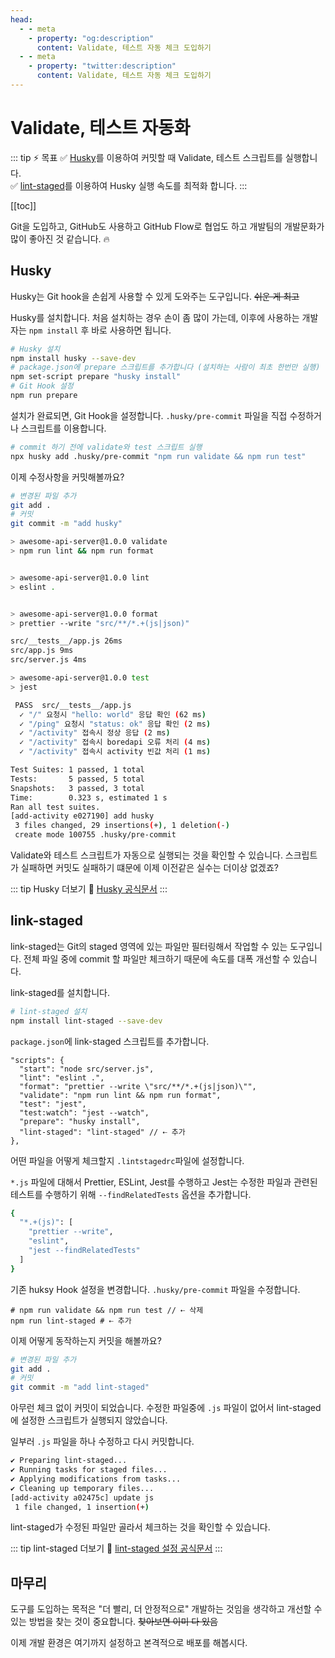 ```yaml
---
head:
  - - meta
    - property: "og:description"
      content: Validate, 테스트 자동 체크 도입하기
  - - meta
    - property: "twitter:description"
      content: Validate, 테스트 자동 체크 도입하기
---
```


# Validate, 테스트 자동화

::: tip ⚡️ 목표
✅ [Husky](https://github.com/typicode/husky)를 이용하여 커밋할 때 Validate, 테스트 스크립트를 실행합니다.  
✅ [lint-staged](https://github.com/okonet/lint-staged)를 이용하여 Husky 실행 속도를 최적화 합니다.
:::

[[toc]]

Git을 도입하고, GitHub도 사용하고 GitHub Flow로 협업도 하고 개발팀의 개발문화가 많이 좋아진 것 같습니다. 🔥

<Chat-KakaoRoom>
  <Chat-KakaoMsg msg="요즘 PR이 많이 올라오는데.. validate나 테스트를 깜빡하고 Push하는 경우가 많습니다" isMe="true" />
  <Chat-KakaoMsg msg="아.. 진짜 계속 까먹어요 ㅠ 이거 혹시 해결방법 없을까요?" isMe="true" />
  <Chat-KakaoMsg avatar="senior" user="촋 CTO" msg="깜빡하는 팀원에게 벌금을 걷는..건 아니고 커밋하기 전에 강제로  체크하면 되겠네요" isMe="false" />
  <Chat-KakaoMsg msg="오 강제로 체크할 수가 있나요?" isMe="true" />
  <Chat-KakaoMsg avatar="senior" user="촋 CTO" msg="Git은 hook을 지원하기 때문에 pre-commit hook을 이용하면 됩니다" isMe="false" />
  <Chat-KakaoMsg msg=".git/hooks 디렉토리 봤는데.. 봐도 잘 모르겠어요 ㅠㅠ" isMe="true" />
  <Chat-KakaoMsg avatar="senior" user="촋 CTO" msg="ㅎㅎㅎ 쉘 스크립트를 몰라도 사용할 수 있어요. Husky를 도입해 보죠" isMe="false" />
</Chat-KakaoRoom>

## Husky

Husky는 Git hook을 손쉽게 사용할 수 있게 도와주는 도구입니다. ~~쉬운 게 최고~~

Husky를 설치합니다. 처음 설치하는 경우 손이 좀 많이 가는데, 이후에 사용하는 개발자는 `npm install` 후 바로 사용하면 됩니다.

```sh
# Husky 설치
npm install husky --save-dev
# package.json에 prepare 스크립트를 추가합니다 (설치하는 사람이 최초 한번만 실행)
npm set-script prepare "husky install"
# Git Hook 설정
npm run prepare
```

설치가 완료되면, Git Hook을 설정합니다. `.husky/pre-commit` 파일을 직접 수정하거나 스크립트를 이용합니다.

```sh
# commit 하기 전에 validate와 test 스크립트 실행
npx husky add .husky/pre-commit "npm run validate && npm run test"
```

이제 수정사항을 커밋해볼까요?

```sh
# 변경된 파일 추가
git add .
# 커밋
git commit -m "add husky"
```

```sh
> awesome-api-server@1.0.0 validate
> npm run lint && npm run format


> awesome-api-server@1.0.0 lint
> eslint .


> awesome-api-server@1.0.0 format
> prettier --write "src/**/*.+(js|json)"

src/__tests__/app.js 26ms
src/app.js 9ms
src/server.js 4ms

> awesome-api-server@1.0.0 test
> jest

 PASS  src/__tests__/app.js
  ✓ "/" 요청시 "hello: world" 응답 확인 (62 ms)
  ✓ "/ping" 요청시 "status: ok" 응답 확인 (2 ms)
  ✓ "/activity" 접속시 정상 응답 (2 ms)
  ✓ "/activity" 접속시 boredapi 오류 처리 (4 ms)
  ✓ "/activity" 접속시 activity 빈값 처리 (1 ms)

Test Suites: 1 passed, 1 total
Tests:       5 passed, 5 total
Snapshots:   3 passed, 3 total
Time:        0.323 s, estimated 1 s
Ran all test suites.
[add-activity e027190] add husky
 3 files changed, 29 insertions(+), 1 deletion(-)
 create mode 100755 .husky/pre-commit
```

Validate와 테스트 스크립트가 자동으로 실행되는 것을 확인할 수 있습니다. 스크립트가 실패하면 커밋도 실패하기 떄문에 이제 이전같은 실수는 더이상 없겠죠?

<Chat-KakaoRoom>
  <Chat-KakaoMsg msg="Husky 간단하고 진짜 좋네요!" isMe="true" />
  <Chat-KakaoMsg msg="근데.. 코드가 좀 커지니까 git commit 명령어가 너무 느려졌어요 ㅠㅠ 팀원들도 뭐라고 하고.. 빼자고.." isMe="true" />
  <Chat-KakaoMsg avatar="senior" user="촋 CTO" msg="아무래도 코드가 크면 체크하는 시간도 오래 걸리고 사용자 경험이 좋지는 않죠 ㅠㅠ" isMe="false" />
  <Chat-KakaoMsg avatar="senior" user="촋 CTO" msg="그럼 커밋할 파일들만 체크하는 건 어떨까요?" isMe="false" />
  <Chat-KakaoMsg msg="???? 😳" isMe="true" />
  <Chat-KakaoMsg avatar="senior" user="촋 CTO" msg="link-staged를 도입해서 개선해보죠" isMe="false" />
</Chat-KakaoRoom>

::: tip Husky 더보기
📔 [Husky 공식문서](https://typicode.github.io/husky)
:::

## link-staged

link-staged는 Git의 staged 영역에 있는 파일만 필터링해서 작업할 수 있는 도구입니다. 전체 파일 중에 commit 할 파일만 체크하기 때문에 속도를 대폭 개선할 수 있습니다.

link-staged를 설치합니다.

```sh
# lint-staged 설치
npm install lint-staged --save-dev
```

`package.json`에 link-staged 스크립트를 추가합니다.

```json{9}
"scripts": {
  "start": "node src/server.js",
  "lint": "eslint .",
  "format": "prettier --write \"src/**/*.+(js|json)\"",
  "validate": "npm run lint && npm run format",
  "test": "jest",
  "test:watch": "jest --watch",
  "prepare": "husky install",
  "lint-staged": "lint-staged" // ⇠ 추가
},
```

어떤 파일을 어떻게 체크할지 `.lintstagedrc`파일에 설정합니다.

`*.js` 파일에 대해서 Prettier, ESLint, Jest를 수행하고 Jest는 수정한 파일과 관련된 테스트를 수행하기 위해 `--findRelatedTests` 옵션을 추가합니다.

```sh
{
  "*.+(js)": [
    "prettier --write",
    "eslint",
    "jest --findRelatedTests"
  ]
}
```

기존 huksy Hook 설정을 변경합니다. `.husky/pre-commit` 파일을 수정합니다.

```sh{2}
# npm run validate && npm run test // ⇠ 삭제
npm run lint-staged # ⇠ 추가
```

이제 어떻게 동작하는지 커밋을 해볼까요?

```sh
# 변경된 파일 추가
git add .
# 커밋
git commit -m "add lint-staged"
```

아무런 체크 없이 커밋이 되었습니다. 수정한 파일중에 `.js` 파일이 없어서 lint-staged에 설정한 스크립트가 실행되지 않았습니다.

일부러 `.js` 파일을 하나 수정하고 다시 커밋합니다.

```sh
✔ Preparing lint-staged...
✔ Running tasks for staged files...
✔ Applying modifications from tasks...
✔ Cleaning up temporary files...
[add-activity a02475c] update js
 1 file changed, 1 insertion(+)
```

lint-staged가 수정된 파일만 골라서 체크하는 것을 확인할 수 있습니다.

::: tip lint-staged 더보기
📔 [lint-staged 설정 공식문서](https://github.com/okonet/lint-staged#configuration)
:::

## 마무리

도구를 도입하는 목적은 "더 빨리, 더 안정적으로" 개발하는 것임을 생각하고 개선할 수 있는 방법을 찾는 것이 중요합니다. ~~찾아보면 이미 다 있음~~

이제 개발 환경은 여기까지 설정하고 본격적으로 배포를 해봅시다.
